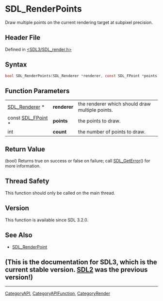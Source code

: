 # SDL_RenderPoints

Draw multiple points on the current rendering target at subpixel precision.

## Header File

Defined in [<SDL3/SDL_render.h>](https://github.com/libsdl-org/SDL/blob/main/include/SDL3/SDL_render.h)

## Syntax

```c
bool SDL_RenderPoints(SDL_Renderer *renderer, const SDL_FPoint *points, int count);
```

## Function Parameters

|                                  |              |                                                 |
| -------------------------------- | ------------ | ----------------------------------------------- |
| [SDL_Renderer](SDL_Renderer) *   | **renderer** | the renderer which should draw multiple points. |
| const [SDL_FPoint](SDL_FPoint) * | **points**   | the points to draw.                             |
| int                              | **count**    | the number of points to draw.                   |

## Return Value

(bool) Returns true on success or false on failure; call
[SDL_GetError](SDL_GetError)() for more information.

## Thread Safety

This function should only be called on the main thread.

## Version

This function is available since SDL 3.2.0.

## See Also

- [SDL_RenderPoint](SDL_RenderPoint)


## (This is the documentation for SDL3, which is the current stable version. [SDL2](https://wiki.libsdl.org/SDL2/) was the previous version!)



----
[CategoryAPI](CategoryAPI), [CategoryAPIFunction](CategoryAPIFunction), [CategoryRender](CategoryRender)

